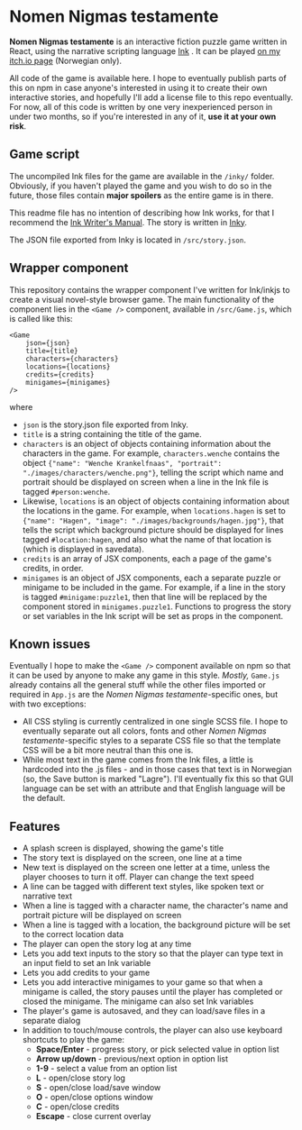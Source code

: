 # Nomen Nigmas testamente

**Nomen Nigmas testamente** is an interactive fiction puzzle game written in React, using the narrative scripting language [Ink](https://www.inklestudios.com/ink/) . It can be played [on my itch.io page](https://olafmoriarty.itch.io/nomen-nigmas-testamente/) (Norwegian only).

All code of the game is available here. I hope to eventually publish parts of this on npm in case anyone's interested in using it to create their own interactive stories, and hopefully I'll add a license file to this repo eventually. For now, all of this code is written by one very inexperienced person in under two months, so if you're interested in any of it, **use it at your own risk**.

## Game script
The uncompiled Ink files for the game are available in the `/inky/` folder. Obviously, if you haven't played the game and you wish to do so in the future, those files contain **major spoilers** as the entire game is in there.

This readme file has no intention of describing how Ink works, for that I recommend the [Ink Writer's Manual](https://github.com/inkle/ink/blob/master/Documentation/WritingWithInk.md). The story is written in [Inky](https://github.com/inkle/inky/releases/tag/0.12.0).

The JSON file exported from Inky is located in `/src/story.json`.

## Wrapper component
This repository contains the wrapper component I've written for Ink/inkjs to create a visual novel-style browser game. The main functionality of the component lies in the `<Game />` component, available in `/src/Game.js`, which is called like this:

    <Game
        json={json} 
        title={title} 
        characters={characters}
        locations={locations}
        credits={credits}
        minigames={minigames}
    />

where

* `json` is the story.json file exported from Inky.
* `title` is a string containing the title of the game.
* `characters` is an object of objects containing information about the characters in the game. For example, `characters.wenche` contains the object `{"name": "Wenche Krankelfnaas", "portrait": "./images/characters/wenche.png"}`, telling the script which name and portrait should be displayed on screen when a line in the Ink file is tagged `#person:wenche`.
* Likewise, `locations` is an object of objects containing information about the locations in the game. For example, when `locations.hagen` is set to `{"name": "Hagen", "image": "./images/backgrounds/hagen.jpg"}`, that tells the script which background picture should be displayed for lines tagged `#location:hagen`, and also what the name of that location is (which is displayed in savedata).
* `credits` is an array of JSX components, each a page of the game's credits, in order.
* `minigames` is an object of JSX components, each a separate puzzle or minigame to be included in the game. For example, if a line in the story is tagged `#minigame:puzzle1`, then that line will be replaced by the component stored in `minigames.puzzle1`. Functions to progress the story or set variables in the Ink script will be set as props in the component.

## Known issues
Eventually I hope to make the `<Game />` component available on npm so that it can be used by anyone to make any game in this style. *Mostly,* `Game.js` already contains all the general stuff while the other files imported or required in `App.js` are the *Nomen Nigmas testamente*-specific ones, but with two exceptions:

* All CSS styling is currently centralized in one single SCSS file. I hope to eventually separate out all colors, fonts and other *Nomen Nigmas testamente*-specific styles to a separate CSS file so that the template CSS will be a bit more neutral than this one is.
* While most text in the game comes from the Ink files, a little is hardcoded into the .js files - and in those cases that text is in Norwegian (so, the Save button is marked "Lagre"). I'll eventually fix this so that GUI language can be set with an attribute and that English language will be the default.

## Features
* A splash screen is displayed, showing the game's title
* The story text is displayed on the screen, one line at a time
* New text is displayed on the screen one letter at a time, unless the player chooses to turn it off. Player can change the text speed
* A line can be tagged with different text styles, like spoken text or narrative text
* When a line is tagged with a character name, the character's name and portrait picture will be displayed on screen
* When a line is tagged with a location, the background picture will be set to the correct location data
* The player can open the story log at any time
* Lets you add text inputs to the story so that the player can type text in an input field to set an Ink variable
* Lets you add credits to your game
* Lets you add interactive minigames to your game so that when a minigame is called, the story pauses until the player has completed or closed the minigame. The minigame can also set Ink variables
* The player's game is autosaved, and they can load/save files in a separate dialog
* In addition to touch/mouse controls, the player can also use keyboard shortcuts to play the game:
    * **Space/Enter** - progress story, or pick selected value in option list
    * **Arrow up/down** - previous/next option in option list
    * **1-9** - select a value from an option list
    * **L** - open/close story log
    * **S** - open/close load/save window
    * **O** - open/close options window
    * **C** - open/close credits
    * **Escape** - close current overlay
